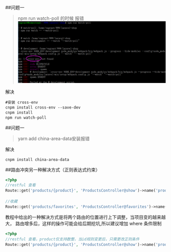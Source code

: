 ##问题一
>npm run watch-poll 的时候 报错
![错误1](./images/error1.png)

解决
~~~
#安装 cross-env
cnpm install cross-env --save-dev
cnpm install
npm run watch-poll
~~~

##问题一
>yarn add china-area-data安装报错

解决
~~~
cnpm install china-area-data
~~~

##路由冲突另一种解决方式（正则表达式约束）
~~~php
<?php
//restful 查看
Route::get('products/{product}', 'ProductsController@show')->name('products.show');

//收藏
Route::get('products/favorites', 'ProductsController@favorites')->name('products.favorites');
~~~
教程中给出的一种解决方式是将两个路由的位置进行上下调整，当项目变的越来越大，
路由增多后，这样的操作可能会给后期挖坑,所以建议增加 where 条件限制

~~~php
<?php
//restful 查看，product仅支持数整，当id规则变更后，只需更改正则条件
Route::get('products/{product}', 'ProductsController@show')->name('products.show')->where(['product' => '[0-9]+']);
~~~

